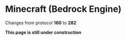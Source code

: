 # Minecraft (Bedrock Engine)

Changes from protocol **160** to **282**

__This page is still under construction__
